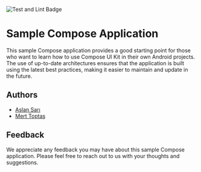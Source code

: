 ![Test and Lint Badge](https://github.com/loodos/SampleComposeAndroid/actions/workflows/testandlint.yaml/badge.svg)

# Sample Compose Application

This sample Compose application provides a good starting point for those who want to learn how to use Compose UI Kit in their own Android projects. The use of up-to-date architectures ensures that the application is built using the latest best practices, making it easier to maintain and update in the future.


## Authors

- [Aslan Sarı](https://github.com/aslansari)
- [Mert Toptaş](https://github.com/merttoptas)


## Feedback

We appreciate any feedback you may have about this sample Compose application. Please feel free to reach out to us with your thoughts and suggestions.